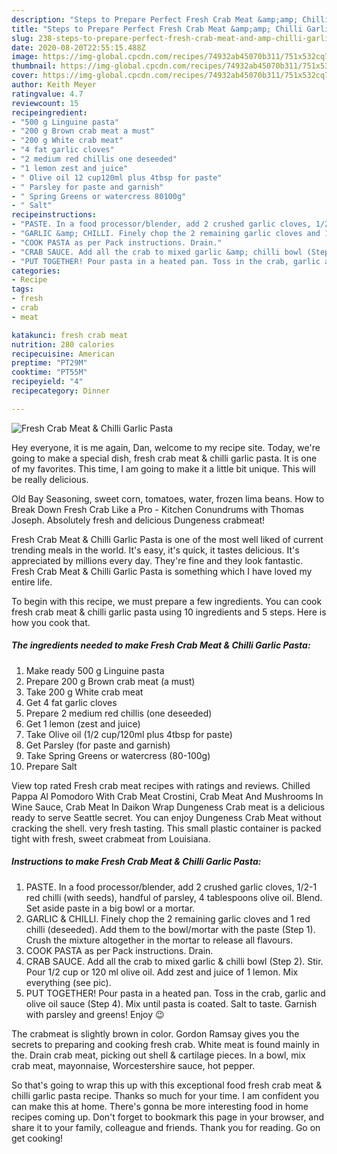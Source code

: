 ```yaml
---
description: "Steps to Prepare Perfect Fresh Crab Meat &amp;amp; Chilli Garlic Pasta"
title: "Steps to Prepare Perfect Fresh Crab Meat &amp;amp; Chilli Garlic Pasta"
slug: 238-steps-to-prepare-perfect-fresh-crab-meat-and-amp-chilli-garlic-pasta
date: 2020-08-20T22:55:15.488Z
image: https://img-global.cpcdn.com/recipes/74932ab45070b311/751x532cq70/fresh-crab-meat-chilli-garlic-pasta-recipe-main-photo.jpg
thumbnail: https://img-global.cpcdn.com/recipes/74932ab45070b311/751x532cq70/fresh-crab-meat-chilli-garlic-pasta-recipe-main-photo.jpg
cover: https://img-global.cpcdn.com/recipes/74932ab45070b311/751x532cq70/fresh-crab-meat-chilli-garlic-pasta-recipe-main-photo.jpg
author: Keith Meyer
ratingvalue: 4.7
reviewcount: 15
recipeingredient:
- "500 g Linguine pasta"
- "200 g Brown crab meat a must"
- "200 g White crab meat"
- "4 fat garlic cloves"
- "2 medium red chillis one deseeded"
- "1 lemon zest and juice"
- " Olive oil 12 cup120ml plus 4tbsp for paste"
- " Parsley for paste and garnish"
- " Spring Greens or watercress 80100g"
- " Salt"
recipeinstructions:
- "PASTE. In a food processor/blender, add 2 crushed garlic cloves, 1/2-1 red chilli (with seeds), handful of parsley, 4 tablespoons olive oil. Blend. Set aside paste in a big bowl or a mortar."
- "GARLIC &amp; CHILLI. Finely chop the 2 remaining garlic cloves and 1 red chilli (deseeded). Add them to the bowl/mortar with the paste (Step 1). Crush the mixture altogether in the mortar to release all flavours."
- "COOK PASTA as per Pack instructions. Drain."
- "CRAB SAUCE. Add all the crab to mixed garlic &amp; chilli bowl (Step 2). Stir. Pour 1/2 cup or 120 ml olive oil. Add zest and juice of 1 lemon. Mix everything (see pic)."
- "PUT TOGETHER! Pour pasta in a heated pan. Toss in the crab, garlic and olive oil sauce (Step 4). Mix until pasta is coated. Salt to taste. Garnish with parsley and greens! Enjoy 😉"
categories:
- Recipe
tags:
- fresh
- crab
- meat

katakunci: fresh crab meat 
nutrition: 280 calories
recipecuisine: American
preptime: "PT29M"
cooktime: "PT55M"
recipeyield: "4"
recipecategory: Dinner

---
```



![Fresh Crab Meat &amp; Chilli Garlic Pasta](https://img-global.cpcdn.com/recipes/74932ab45070b311/751x532cq70/fresh-crab-meat-chilli-garlic-pasta-recipe-main-photo.jpg)

Hey everyone, it is me again, Dan, welcome to my recipe site. Today, we're going to make a special dish, fresh crab meat &amp; chilli garlic pasta. It is one of my favorites. This time, I am going to make it a little bit unique. This will be really delicious.

Old Bay Seasoning, sweet corn, tomatoes, water, frozen lima beans. How to Break Down Fresh Crab Like a Pro - Kitchen Conundrums with Thomas Joseph. Absolutely fresh and delicious Dungeness crabmeat!

Fresh Crab Meat &amp; Chilli Garlic Pasta is one of the most well liked of current trending meals in the world. It's easy, it's quick, it tastes delicious. It's appreciated by millions every day. They're fine and they look fantastic. Fresh Crab Meat &amp; Chilli Garlic Pasta is something which I have loved my entire life.


To begin with this recipe, we must prepare a few ingredients. You can cook fresh crab meat &amp; chilli garlic pasta using 10 ingredients and 5 steps. Here is how you cook that.

<!--inarticleads1-->

##### The ingredients needed to make Fresh Crab Meat &amp; Chilli Garlic Pasta:

1. Make ready 500 g Linguine pasta
1. Prepare 200 g Brown crab meat (a must)
1. Take 200 g White crab meat
1. Get 4 fat garlic cloves
1. Prepare 2 medium red chillis (one deseeded)
1. Get 1 lemon (zest and juice)
1. Take  Olive oil (1/2 cup/120ml plus 4tbsp for paste)
1. Get  Parsley (for paste and garnish)
1. Take  Spring Greens or watercress (80-100g)
1. Prepare  Salt


View top rated Fresh crab meat recipes with ratings and reviews. Chilled Pappa Al Pomodoro With Crab Meat Crostini, Crab Meat And Mushrooms In Wine Sauce, Crab Meat In Daikon Wrap Dungeness Crab meat is a delicious ready to serve Seattle secret. You can enjoy Dungeness Crab Meat without cracking the shell. very fresh tasting. This small plastic container is packed tight with fresh, sweet crabmeat from Louisiana. 

<!--inarticleads2-->

##### Instructions to make Fresh Crab Meat &amp; Chilli Garlic Pasta:

1. PASTE. In a food processor/blender, add 2 crushed garlic cloves, 1/2-1 red chilli (with seeds), handful of parsley, 4 tablespoons olive oil. Blend. Set aside paste in a big bowl or a mortar.
1. GARLIC &amp; CHILLI. Finely chop the 2 remaining garlic cloves and 1 red chilli (deseeded). Add them to the bowl/mortar with the paste (Step 1). Crush the mixture altogether in the mortar to release all flavours.
1. COOK PASTA as per Pack instructions. Drain.
1. CRAB SAUCE. Add all the crab to mixed garlic &amp; chilli bowl (Step 2). Stir. Pour 1/2 cup or 120 ml olive oil. Add zest and juice of 1 lemon. Mix everything (see pic).
1. PUT TOGETHER! Pour pasta in a heated pan. Toss in the crab, garlic and olive oil sauce (Step 4). Mix until pasta is coated. Salt to taste. Garnish with parsley and greens! Enjoy 😉


The crabmeat is slightly brown in color. Gordon Ramsay gives you the secrets to preparing and cooking fresh crab. White meat is found mainly in the. Drain crab meat, picking out shell &amp; cartilage pieces. In a bowl, mix crab meat, mayonnaise, Worcestershire sauce, hot pepper. 

So that's going to wrap this up with this exceptional food fresh crab meat &amp; chilli garlic pasta recipe. Thanks so much for your time. I am confident you can make this at home. There's gonna be more interesting food in home recipes coming up. Don't forget to bookmark this page in your browser, and share it to your family, colleague and friends. Thank you for reading. Go on get cooking!
